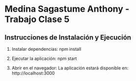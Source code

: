 # Medina Sagastume Anthony - Trabajo Clase 5

## Instrucciones de Instalación y Ejecución

1. Instalar dependencias:
   npm install

2. Ejecutar la aplicación:
   npm start

3. Abrir en el navegador:
   La aplicación estará disponible en: http://localhost:3000

